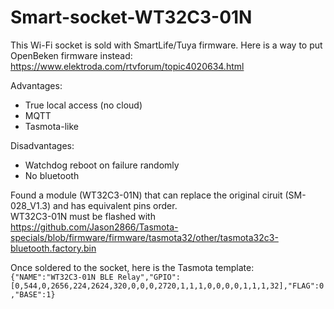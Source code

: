 # Smart-socket-WT32C3-01N

This Wi-Fi socket is sold with SmartLife/Tuya firmware.
Here is a way to put OpenBeken firmware instead: https://www.elektroda.com/rtvforum/topic4020634.html

Advantages:
- True local access (no cloud)
- MQTT
- Tasmota-like

Disadvantages:
- Watchdog reboot on failure randomly
- No bluetooth

Found a module (WT32C3-01N) that can replace the original ciruit (SM-028_V1.3) and has equivalent pins order.  
WT32C3-01N must be flashed with https://github.com/Jason2866/Tasmota-specials/blob/firmware/firmware/tasmota32/other/tasmota32c3-bluetooth.factory.bin  

Once soldered to the socket, here is the Tasmota template: `{"NAME":"WT32C3-01N BLE Relay","GPIO":[0,544,0,2656,224,2624,320,0,0,0,2720,1,1,1,0,0,0,0,1,1,1,32],"FLAG":0,"BASE":1}`

